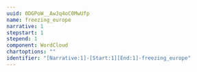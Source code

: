 ```yaml
---
uuid: 0DGPoW__AwJq4oC0MwUfp
name: freezing_europe
narrative: 1
stepstart: 1
stepend: 1
component: WordCloud
chartoptions: ""
identifier: "[Narrative:1]-[Start:1][End:1]-freezing_europe"
---
```

